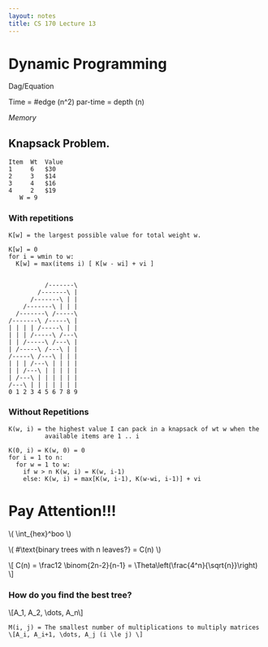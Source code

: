 ```yaml
---
layout: notes
title: CS 170 Lecture 13
---
```


# Dynamic Programming

Dag/Equation

Time = #edge (n^2)
par-time = depth (n)

_Memory_


## Knapsack Problem.

    Item  Wt  Value
    1     6   $30
    2     3   $14
    3     4   $16
    4     2   $19
       W = 9

### With repetitions

    K[w] = the largest possible value for total weight w.

    K[w] = 0
    for i = wmin to w:
      K[w] = max(items i) [ K[w - wi] + vi ] 


              /-------\
            /-------\ |
          /-------\ | |
        /-------\ | | |
      /-------\ /-----\
    /-------\ /-----\ |
    | | | | /-----\ | |
    | | | /-----\ /---\
    | | /-----\ /---\ |
    | /-----\ /---\ | |
    /-----\ /---\ | | |
    | | | /---\ | | | |
    | | /---\ | | | | |
    | /---\ | | | | | |
    /---\ | | | | | | |
    0 1 2 3 4 5 6 7 8 9

### Without Repetitions

    K(w, i) = the highest value I can pack in a knapsack of wt w when the
              available items are 1 .. i

    K(0, i) = K(w, 0) = 0
    for i = 1 to n:
      for w = 1 to w:
        if w > n K(w, i) = K(w, i-1)
        else: K(w, i) = max[K(w, i-1), K(w-wi, i-1)] + vi

# Pay Attention!!!

\\( \int\_{hex}^boo \\)

\\( #\text{binary trees with n leaves?} = C(n) \\)

\\\[ C(n) = \frac12 \binom{2n-2}{n-1} = \Theta\left(\frac{4^n}{\sqrt{n}}\right) \\\]

### How do you find the best tree?

\\\[A\_1, A\_2, \dots, A\_n\\\]

    M(i, j) = The smallest number of multiplications to multiply matrices
    \[A_i, A_i+1, \dots, A_j (i \le j) \]


